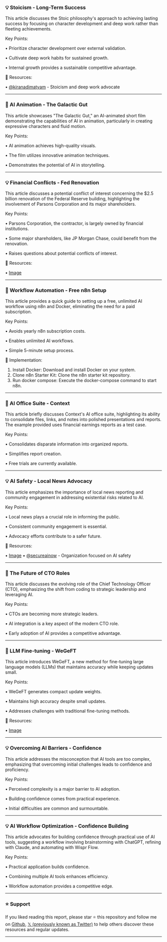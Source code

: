 ### 💡 Stoicism - Long-Term Success

This article discusses the Stoic philosophy's approach to achieving lasting success by focusing on character development and deep work rather than fleeting achievements.

Key Points:

• Prioritize character development over external validation.


• Cultivate deep work habits for sustained growth.


• Internal growth provides a sustainable competitive advantage.


🔗 Resources:

• [@kiranadimatyam](https://x.com/kiranadimatyam) - Stoicism and deep work advocate


---
### 🤖 AI Animation - The Galactic Gut

This article showcases "The Galactic Gut," an AI-animated short film demonstrating the capabilities of AI in animation, particularly in creating expressive characters and fluid motion.

Key Points:

• AI animation achieves high-quality visuals.


• The film utilizes innovative animation techniques.


• Demonstrates the potential of AI in storytelling.



---
### 💡 Financial Conflicts - Fed Renovation

This article discusses a potential conflict of interest concerning the $2.5 billion renovation of the Federal Reserve building, highlighting the involvement of Parsons Corporation and its major shareholders.

Key Points:

• Parsons Corporation, the contractor, is largely owned by financial institutions.


• Some major shareholders, like JP Morgan Chase, could benefit from the renovation.


• Raises questions about potential conflicts of interest.


🔗 Resources:

• [Image](https://pbs.twimg.com/media/GvTZGG4aYAAmR_e?format=jpg&name=small)


---
### 🚀  Workflow Automation - Free n8n Setup

This article provides a quick guide to setting up a free, unlimited AI workflow using n8n and Docker, eliminating the need for a paid subscription.

Key Points:

•  Avoids yearly n8n subscription costs.


• Enables unlimited AI workflows.


• Simple 5-minute setup process.


🚀 Implementation:
1. Install Docker: Download and install Docker on your system.
2. Clone n8n Starter Kit: Clone the n8n starter kit repository.
3. Run docker compose: Execute the docker-compose command to start n8n.


---
### 🚀 AI Office Suite - Context

This article briefly discusses Context's AI office suite, highlighting its ability to consolidate files, links, and notes into polished presentations and reports.  The example provided uses financial earnings reports as a test case.

Key Points:

• Consolidates disparate information into organized reports.


•  Simplifies report creation.


• Free trials are currently available.


---
### 💡  AI Safety - Local News Advocacy

This article emphasizes the importance of local news reporting and community engagement in addressing existential risks related to AI.

Key Points:

•  Local news plays a crucial role in informing the public.


• Consistent community engagement is essential.


• Advocacy efforts contribute to a safer future.


🔗 Resources:

• [Image](https://pbs.twimg.com/amplify_video_thumb/1942278441153298432/img/KbQoRSrFhBp0Yn-X.jpg)
• [@secureainow](https://x.com/secureainow) - Organization focused on AI safety


---
### 🤖 The Future of CTO Roles

This article discusses the evolving role of the Chief Technology Officer (CTO), emphasizing the shift from coding to strategic leadership and leveraging AI.

Key Points:

• CTOs are becoming more strategic leaders.


• AI integration is a key aspect of the modern CTO role.


•  Early adoption of AI provides a competitive advantage.


---
### 🤖  LLM Fine-tuning - WeGeFT

This article introduces WeGeFT, a new method for fine-tuning large language models (LLMs) that maintains accuracy while keeping updates small.


Key Points:

•  WeGeFT generates compact update weights.


•  Maintains high accuracy despite small updates.


•  Addresses challenges with traditional fine-tuning methods.


🔗 Resources:

• [Image](https://pbs.twimg.com/media/GvTXf5waYAA7U9P?format=png&name=small)


---
### 💡 Overcoming AI Barriers - Confidence

This article addresses the misconception that AI tools are too complex, emphasizing that overcoming initial challenges leads to confidence and proficiency.

Key Points:

• Perceived complexity is a major barrier to AI adoption.


• Building confidence comes from practical experience.


•  Initial difficulties are common and surmountable.


---
### 💡 AI Workflow Optimization - Confidence Building

This article advocates for building confidence through practical use of AI tools, suggesting a workflow involving brainstorming with ChatGPT, refining with Claude, and automating with Wispr Flow.

Key Points:

• Practical application builds confidence.


• Combining multiple AI tools enhances efficiency.


• Workflow automation provides a competitive edge.


---

### ⭐️ Support

If you liked reading this report, please star ⭐️ this repository and follow me on [Github](https://github.com/Drix10), [𝕏 (previously known as Twitter)](https://x.com/DRIX_10_) to help others discover these resources and regular updates.

---